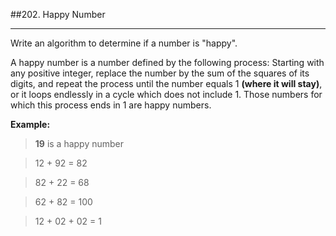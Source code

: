 ##202. Happy Number

---

Write an algorithm to determine if a number is "happy".

A happy number is a number defined by the following process: Starting with any positive integer, replace the number by the sum of the squares of its digits, and repeat the process until the number equals 1 **(where it will stay)**, or it loops endlessly in a cycle which does not include 1. Those numbers for which this process ends in 1 are happy numbers.

**Example:**

> **19** is a happy number

> 12 + 92 = 82

> 82 + 22 = 68

> 62 + 82 = 100

> 12 + 02 + 02 = 1


